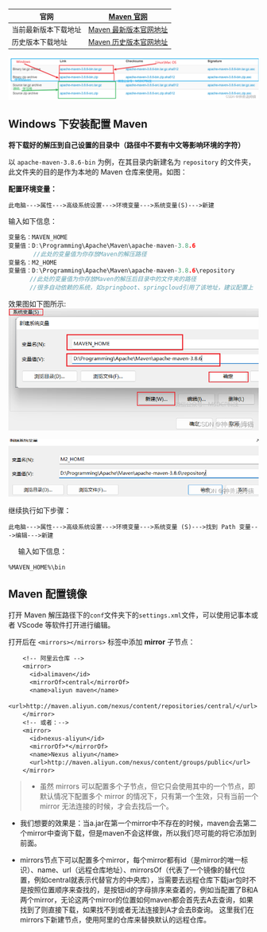 
| 官网         | [Maven 官网]( https://maven.apache.org/ "Maven 官网")                                  |
| ---------- | ---------------------------------------------------------------------------------- |
| 当前最新版本下载地址 | [Maven 最新版本官网地址]( https://maven.apache.org/download.cgi "Maven 最新版本官网地址")          |
| 历史版本下载地址   | [Maven 历史版本官网地址]( https://archive.apache.org/dist/maven/maven-3/ "Maven 历史版本官网地址") |

![](配置Maven/Maven下载.png)

## Windows 下安装配置 Maven

**将下载好的解压到自己设置的目录中（路径中不要有中文等影响环境的字符）**

以 `apache-maven-3.8.6-bin` 为例，在其目录内新建名为 `repository`  的文件夹，此文件夹的目的是作为本地的 Maven 仓库来使用。如图：

**配置环境变量：**

```
此电脑--->属性--->高级系统设置--->环境变量--->系统变量(S)--->新建
```

输入如下信息：

```cpp
变量名：MAVEN_HOME
变量值：D:\Programming\Apache\Maven\apache-maven-3.8.6
       //此处的变量值为你存放Maven的解压路径 
变量名：M2_HOME 
变量值：D:\Programming\Apache\Maven\apache-maven-3.8.6\repository
      //此处的变量值为你存放Maven的解压后目录中的文件夹的路径
      //很多自动依赖的系统，如springboot、springcloud引用了该地址，建议配置上
```

效果图如下图所示: 
![](配置Maven/MAVEN_HOME配置.png)

 ![](配置Maven/M2_HOME配置.png)

继续执行如下步骤：

```
此电脑--->属性--->高级系统设置--->环境变量--->系统变量 (S)--->找到 Path 变量--->编辑--->新建
```
 
 
 输入如下信息：

```bash
%MAVEN_HOME%\bin
```

## **Maven 配置镜像**

打开 Maven 解压路径下的`conf`文件夹下的`settings.xml`文件，可以使用记事本或者 VScode 等软件打开进行编辑。

打开后在 `<mirrors></mirrors>` 标签中添加 **mirror** 子节点：

```
    <!-- 阿里云仓库 -->
    <mirror>
      <id>alimaven</id>
      <mirrorOf>central</mirrorOf>
      <name>aliyun maven</name>
    <url>http://maven.aliyun.com/nexus/content/repositories/central/</url>
    </mirror>
    <!-- 或者：-->
    <mirror>
      <id>nexus-aliyun</id>
      <mirrorOf>*</mirrorOf>
      <name>Nexus aliyun</name>
      <url>http://maven.aliyun.com/nexus/content/groups/public</url>
    </mirror>
```

> - 虽然 mirrors 可以配置多个子节点，但它只会使用其中的一个节点，即默认情况下配置多个 mirror 的情况下，只有第一个生效，只有当前一个 mirror 无法连接的时候，才会去找后一个。
    
- 我们想要的效果是：当a.jar在第一个mirror中不存在的时候，maven会去第二个mirror中查询下载，但是maven不会这样做，所以我们尽可能的将它添加到前面。
    
- mirrors节点下可以配置多个mirror，每个mirror都有id（是mirror的唯一标识）、name、url（远程仓库地址）、mirrorsOf（代表了一个镜像的替代位置，例如central就表示代替官方的中央库），当需要去远程仓库下载jar包时不是按照位置顺序来查找的，是按钮id的字母排序来查着的，例如当配置了B和A两个mirror，无论这两个mirror的位置如何maven都会首先去A去查询，如果找到了则直接下载，如果找不到或者无法连接到A才会去B查询。 这里我们在mirrors下新建节点，使用阿里的仓库来替换默认的远程仓库。